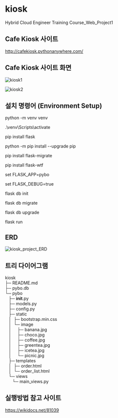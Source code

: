 # kiosk
Hybrid Cloud Engineer Training Course_Web_Project1


## Cafe Kiosk 사이트
http://cafekiosk.pythonanywhere.com/


## Cafe Kiosk 사이트 화면
![kiosk1](https://github.com/JJeong5/kiosk/assets/92209877/a0ceed8d-0e4b-4b64-9e5f-94f81f43b93d)

![kiosk2](https://github.com/JJeong5/kiosk/assets/92209877/67d5bcd5-8e69-49b0-a068-cc0498d2c838)


## 설치 명령어 (Environment Setup)
python -m venv venv

.\venv\Scripts\activate

pip install flask

python -m pip install --upgrade pip

pip install flask-migrate

pip install flask-wtf

set FLASK_APP=pybo

set FLASK_DEBUG=true

flask db init

flask db migrate 

flask db upgrade 

flask run

## ERD
![kiosk_project_ERD](https://github.com/JJeong5/kiosk/assets/92209877/42243fc6-8666-4473-a3e8-1d6896251ae4)

## 트리 다이어그램
kiosk  
├─ README.md  
├─ pybo.db  
└─ pybo  
   ├─ __init__.py  
   ├─ models.py  
   ├─ config.py  
   ├─ static  
   │  ├─ bootstrap.min.css  
   │  └─ image  
   │     ├─ banana.jpg  
   │     ├─ choco.jpg  
   │     ├─ coffee.jpg  
   │     ├─ greentea.jpg  
   │     ├─ icetea.jpg  
   │     └─ picnic.jpg  
   ├─ templates  
   │  ├─ order.html  
   │  └─ order_list.html  
   └─ views  
      └─ main_views.py  

## 실행방법 참고 사이트
https://wikidocs.net/81039
